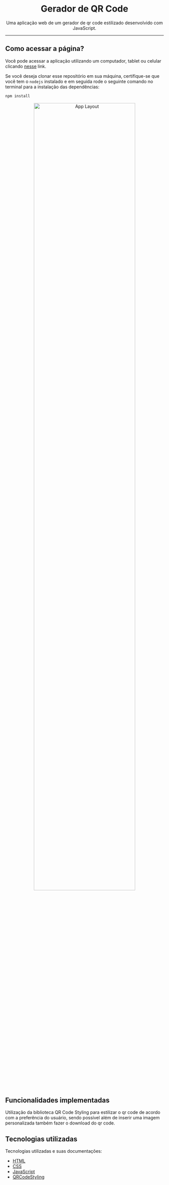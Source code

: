 <h1 align="center"> Gerador de QR Code </h1>

<p align="center">
  Uma aplicação web de um gerador de qr code estilizado desenvolvido com JavaScript.
</p>

------
## Como acessar a página?

Você pode acessar a aplicação utilizando um computador, tablet ou celular clicando [nesse](https://qr-code-generator-eosin.vercel.app/) link.

Se você deseja clonar esse repositório em sua máquina, certifique-se que você tem o `nodejs` instalado e em seguida rode o seguinte comando no terminal para a instalação das dependências:

```bash
npm install
```

<p align="center">
  <img alt="App Layout" src="https://user-images.githubusercontent.com/108953489/216387872-679e32c0-7d08-4bc7-ba6f-dcdfce95077b.gif" width="80%">
</p>

## Funcionalidades implementadas

Utilização da biblioteca QR Code Styling para estilizar o qr code de acordo com a preferência do usuário, sendo possível além de inserir uma imagem personalizada também fazer o download do qr code.

## Tecnologias utilizadas

Tecnologias utilizadas e suas documentações:

- [HTML](https://developer.mozilla.org/pt-BR/docs/Web/HTML)
- [CSS](https://developer.mozilla.org/pt-BR/docs/Web/CSS)
- [JavaScript](https://www.javascript.com/)
- [QRCodeStyling](https://www.npmjs.com/package/qr-code-styling)

